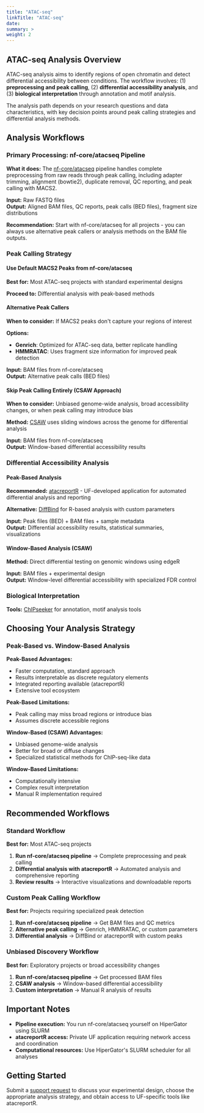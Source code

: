 ```yaml
---
title: "ATAC-seq"
linkTitle: "ATAC-seq"
date:
summary: >
weight: 2
---
```


## ATAC-seq Analysis Overview

ATAC-seq analysis aims to identify regions of open chromatin and detect differential accessibility between conditions. The workflow involves: (1) **preprocessing and peak calling**, (2) **differential accessibility analysis**, and (3) **biological interpretation** through annotation and motif analysis.

The analysis path depends on your research questions and data characteristics, with key decision points around peak calling strategies and differential analysis methods.

## Analysis Workflows

### Primary Processing: nf-core/atacseq Pipeline

**What it does:** The [nf-core/atacseq](https://nf-co.re/atacseq) pipeline handles complete preprocessing from raw reads through peak calling, including adapter trimming, alignment (bowtie2), duplicate removal, QC reporting, and peak calling with MACS2.

**Input:** Raw FASTQ files  
**Output:** Aligned BAM files, QC reports, peak calls (BED files), fragment size distributions

**Recommendation:** Start with nf-core/atacseq for all projects - you can always use alternative peak callers or analysis methods on the BAM file outputs.

### Peak Calling Strategy

#### Use Default MACS2 Peaks from nf-core/atacseq
**Best for:** Most ATAC-seq projects with standard experimental designs

**Proceed to:** Differential analysis with peak-based methods

#### Alternative Peak Callers
**When to consider:** If MACS2 peaks don't capture your regions of interest

**Options:**
- **Genrich**: Optimized for ATAC-seq data, better replicate handling
- **HMMRATAC**: Uses fragment size information for improved peak detection

**Input:** BAM files from nf-core/atacseq  
**Output:** Alternative peak calls (BED files)

#### Skip Peak Calling Entirely (CSAW Approach)
**When to consider:** Unbiased genome-wide analysis, broad accessibility changes, or when peak calling may introduce bias

**Method:** [CSAW](https://nbisweden.github.io/workshop-archive/workshop-ChIP-seq/2018-11-07/labs/lab-csaw.html) uses sliding windows across the genome for differential analysis

**Input:** BAM files from nf-core/atacseq  
**Output:** Window-based differential accessibility results

### Differential Accessibility Analysis

#### Peak-Based Analysis
**Recommended:** [atacreportR](https://devufbcb-sr.rc.ufl.edu/atacreportr/) - UF-developed application for automated differential analysis and reporting

**Alternative:** [DiffBind](https://bioconductor.org/packages/release/bioc/html/DiffBind.html) for R-based analysis with custom parameters

**Input:** Peak files (BED) + BAM files + sample metadata  
**Output:** Differential accessibility results, statistical summaries, visualizations

#### Window-Based Analysis (CSAW)
**Method:** Direct differential testing on genomic windows using edgeR

**Input:** BAM files + experimental design  
**Output:** Window-level differential accessibility with specialized FDR control

### Biological Interpretation
**Tools:** [ChIPseeker](https://bioconductor.org/packages/release/bioc/html/ChIPseeker.html) for annotation, motif analysis tools

## Choosing Your Analysis Strategy

### Peak-Based vs. Window-Based Analysis

**Peak-Based Advantages:**
- Faster computation, standard approach
- Results interpretable as discrete regulatory elements
- Integrated reporting available (atacreportR)
- Extensive tool ecosystem

**Peak-Based Limitations:**
- Peak calling may miss broad regions or introduce bias
- Assumes discrete accessible regions

**Window-Based (CSAW) Advantages:**
- Unbiased genome-wide analysis
- Better for broad or diffuse changes
- Specialized statistical methods for ChIP-seq-like data

**Window-Based Limitations:**
- Computationally intensive
- Complex result interpretation
- Manual R implementation required

## Recommended Workflows

### Standard Workflow
**Best for:** Most ATAC-seq projects

1. **Run nf-core/atacseq pipeline** → Complete preprocessing and peak calling
2. **Differential analysis with atacreportR** → Automated analysis and comprehensive reporting
3. **Review results** → Interactive visualizations and downloadable reports

### Custom Peak Calling Workflow
**Best for:** Projects requiring specialized peak detection

1. **Run nf-core/atacseq pipeline** → Get BAM files and QC metrics
2. **Alternative peak calling** → Genrich, HMMRATAC, or custom parameters
3. **Differential analysis** → DiffBind or atacreportR with custom peaks

### Unbiased Discovery Workflow
**Best for:** Exploratory projects or broad accessibility changes

1. **Run nf-core/atacseq pipeline** → Get processed BAM files
2. **CSAW analysis** → Window-based differential accessibility
3. **Custom interpretation** → Manual R analysis of results

## Important Notes

- **Pipeline execution:** You run nf-core/atacseq yourself on HiperGator using SLURM
- **atacreportR access:** Private UF application requiring network access and coordination
- **Computational resources:** Use HiperGator's SLURM scheduler for all analyses

## Getting Started

Submit a [support request](https://cancer.ufl.edu/research/shared-resources/biostatistics-computational-biology-shared-resource/biostatistics-shared-resource-support-request-form/) to discuss your experimental design, choose the appropriate analysis strategy, and obtain access to UF-specific tools like atacreportR.
